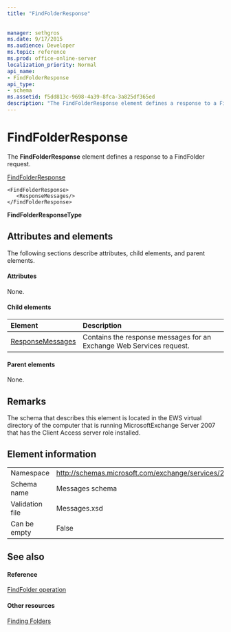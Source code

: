 ```yaml
---
title: "FindFolderResponse"
 
 
manager: sethgros
ms.date: 9/17/2015
ms.audience: Developer
ms.topic: reference
ms.prod: office-online-server
localization_priority: Normal
api_name:
- FindFolderResponse
api_type:
- schema
ms.assetid: f5dd813c-9698-4a39-8fca-3a825df365ed
description: "The FindFolderResponse element defines a response to a FindFolder request."
---
```


# FindFolderResponse

The **FindFolderResponse** element defines a response to a FindFolder request. 
  
[FindFolderResponse](findfolderresponse.md)
  
```
<FindFolderResponse>
   <ResponseMessages/>
</FindFolderResponse>
```

 **FindFolderResponseType**
## Attributes and elements

The following sections describe attributes, child elements, and parent elements.
  
#### Attributes

None.
  
#### Child elements

|**Element**|**Description**|
|:-----|:-----|
|[ResponseMessages](responsemessages.md) <br/> |Contains the response messages for an Exchange Web Services request.  <br/> |
   
#### Parent elements

None.
  
## Remarks

The schema that describes this element is located in the EWS virtual directory of the computer that is running MicrosoftExchange Server 2007 that has the Client Access server role installed.
  
## Element information

|||
|:-----|:-----|
|Namespace  <br/> |http://schemas.microsoft.com/exchange/services/2006/messages  <br/> |
|Schema name  <br/> |Messages schema  <br/> |
|Validation file  <br/> |Messages.xsd  <br/> |
|Can be empty  <br/> |False  <br/> |
   
## See also

#### Reference

[FindFolder operation](findfolder-operation.md)
#### Other resources

[Finding Folders](http://msdn.microsoft.com/library/9124d868-017a-43f0-b915-5c0082cacec9%28Office.15%29.aspx)

